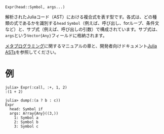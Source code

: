 ```
Expr(head::Symbol, args...)
```

解析されたJuliaコード（AST）における複合式を表す型です。各式は、どの種類の式であるかを識別する`head` `Symbol`（例えば、呼び出し、forループ、条件文など）と、サブ式（例えば、呼び出しの引数）で構成されています。サブ式は、`args`という`Vector{Any}`フィールドに格納されます。

[メタプログラミング](@ref)に関するマニュアルの章と、開発者向けドキュメント[Julia ASTs](@ref)を参照してください。

# 例

```jldoctest
julia> Expr(:call, :+, 1, 2)
:(1 + 2)

julia> dump(:(a ? b : c))
Expr
  head: Symbol if
  args: Array{Any}((3,))
    1: Symbol a
    2: Symbol b
    3: Symbol c
```
